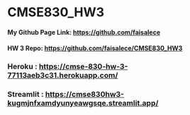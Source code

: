 # CMSE830_HW3

#### My Github Page Link: https://github.com/faisalece
#### HW 3 Repo: https://github.com/faisalece/CMSE830_HW3
### Heroku : https://cmse-830-hw-3-77113aeb3c31.herokuapp.com/
### Streamlit : https://cmse830hw3-kugmjnfxamdyunyeawgsqe.streamlit.app/
